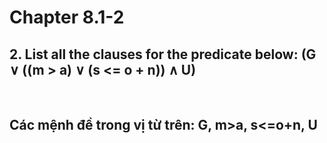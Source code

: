# Chapter 8.1-2
## 2. List all the clauses for the predicate below: (G ∨ ((m > a) ∨ (s <= o + n)) ∧ U)
<br>

## Các mệnh đề trong vị từ trên: G, m>a, s<=o+n, U


